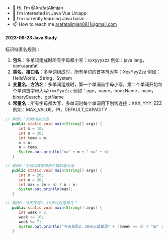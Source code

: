 - 👋 Hi, I’m @ArafatAlimjan
- 👀 I’m interested in Java Vue Uniapp
- 🌱 I’m currently learning Java basic
- 📫 How to reach me arafatalimjan0811@gmail.com


#### 2023-08-23 Java Stady

标识符匿名规则：

1. **包名**：多单词组成时所有字母都小写：xxxyyyzzz
   例如：java.lang，com.aarafat
2. **类名、接口名**：多单词组成时，所有单词的首字母大写：XxxYyyZzz
   例如：HelloWorld，String，System
4. **变量名、方法名**：多单词组成时，第一个单词首字母小写，第二个单词开始每个单词首字母大写:xxxYyyZzz
   例如：age，name，bookName，main，binarySearch，getName
5. **常量名**：所有字母都大写，多单词时每个单词用下划线连接：XXX_YYY_ZZZ
   例如：MAX_VALUE，PI，DEFAULT_CAPACITY

```java
// 案例1：交换m和n的值
   public static void main(String[] args) {
      int m = 10;
      int n = 20;
      int temp = m;
      m = n;
      n = temp;
      System.out.println("m=" + m + " n=" + n);
   }
```

```java
// 案例2：三目运算符求两个数的最大值
   public static void main(String[] args) {
      int m = 20;
      int n = 20;
      int max = (m > n) ? m : n;
      System.out.println(max);
   }
```

```java
// 案例3：今天是周2，10天以后是周几？
   public static void main(String[] args) {
      int week = 2;
      week += 10;
      week %= 7;
      System.out.println("今天是周2，10天以后是周" + ((week == 0) ? "日" : week));
   }
```

```java

```

```java

```

```java

```

```java

```

```java

```

```java

```

```java

```

```java

```

```java

```

```java

```

```java

```

```java

```

```java

```

```java

```

```java

```

```java

```

```java

```

```java

```

```java

```

```java

```

```java

```

```java

```

```java

```

```java

```

```java

```

```java

```

```java

```

```java

```

```java

```

```java

```

```java

```

```java

```

```java

```

```java

```

```java

```

```java

```

```java

```

```java

```

```java

```

```java

```

```java

```

```java

```

```java

```

```java

```

```java

```

```java

```

```java

```

```java

```

```java

```

```java

```

```java

```

```java

```

```java

```

```java

```

```java

```

```java

```

```java

```

```java

```

```java

```

```java

```

```java

```

```java

```

```java

```

```java

```

```java

```

```java

```

```java

```

```java

```

```java

```

```java

```

```java

```

```java

```

```java

```

```java

```

```java

```

```java

```

```java

```

```java

```

```java

```

```java

```

```java

```

```java

```

```java

```

```java

```

```java

```

```java

```

```java

```

```java

```

```java

```

```java

```

```java

```

```java

```

```java

```

```java

```

```java

```

```java

```

```java

```

```java

```

```java

```

```java

```

```java

```

```java

```

```java

```

```java

```

```java

```

```java

```

```java

```

```java

```

```java

```

```java

```

```java

```

```java

```

```java

```

```java

```

```java

```

```java

```

```java

```

```java

```

```java

```

```java

```

```java

```

```java

```
